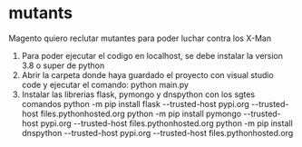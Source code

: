 # mutants
Magento quiero reclutar mutantes para poder luchar contra los X-Man

1. Para poder ejecutar el codigo en localhost, se debe instalar la version 3.8 o super de python
2. Abrir la carpeta donde haya guardado el proyecto con visual studio code y ejecutar el comando: python main.py
3. Instalar las librerias flask, pymongo y dnspython con los sgtes comandos
  python -m pip install flask --trusted-host pypi.org --trusted-host files.pythonhosted.org
  python -m pip install pymongo --trusted-host pypi.org --trusted-host files.pythonhosted.org
  python -m pip install dnspython --trusted-host pypi.org --trusted-host files.pythonhosted.org
 
